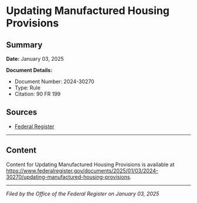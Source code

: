 # Updating Manufactured Housing Provisions

## Summary

**Date:** January 03, 2025

**Document Details:**
- Document Number: 2024-30270
- Type: Rule
- Citation: 90 FR 199

## Sources
- [Federal Register](https://www.federalregister.gov/documents/2025/01/03/2024-30270/updating-manufactured-housing-provisions)

---

## Content

Content for Updating Manufactured Housing Provisions is available at https://www.federalregister.gov/documents/2025/01/03/2024-30270/updating-manufactured-housing-provisions.

---

*Filed by the Office of the Federal Register on January 03, 2025*
